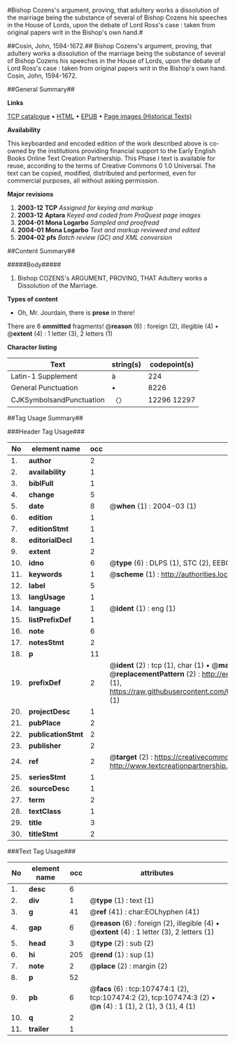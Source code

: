#Bishop Cozens's argument, proving, that adultery works a dissolution of the marriage being the substance of several of Bishop Cozens his speeches in the House of Lords, upon the debate of Lord Ross's case : taken from original papers writ in the Bishop's own hand.#

##Cosin, John, 1594-1672.##
Bishop Cozens's argument, proving, that adultery works a dissolution of the marriage being the substance of several of Bishop Cozens his speeches in the House of Lords, upon the debate of Lord Ross's case : taken from original papers writ in the Bishop's own hand.
Cosin, John, 1594-1672.

##General Summary##

**Links**

[TCP catalogue](http://www.ota.ox.ac.uk/tcp/)  • 
[HTML](http://tei.it.ox.ac.uk/tcp/Texts-HTML/free/A34/A34605.html)  • 
[EPUB](http://tei.it.ox.ac.uk/tcp/Texts-EPUB/free/A34/A34605.epub) • 
[Page images (Historical Texts)](https://data.historicaltexts.jisc.ac.uk/view?pubId=eebo-18394381e&pageId=eebo-18394381e-107474-1)

**Availability**

This keyboarded and encoded edition of the
	       work described above is co-owned by the institutions
	       providing financial support to the Early English Books
	       Online Text Creation Partnership. This Phase I text is
	       available for reuse, according to the terms of Creative
	       Commons 0 1.0 Universal. The text can be copied,
	       modified, distributed and performed, even for
	       commercial purposes, all without asking permission.

**Major revisions**

1. __2003-12__ __TCP__ *Assigned for keying and markup*
1. __2003-12__ __Aptara__ *Keyed and coded from ProQuest page images*
1. __2004-01__ __Mona Logarbo__ *Sampled and proofread*
1. __2004-01__ __Mona Logarbo__ *Text and markup reviewed and edited*
1. __2004-02__ __pfs__ *Batch review (QC) and XML conversion*

##Content Summary##

#####Body#####

1. Bishop COZENS's
ARGUMENT,
PROVING, THAT
Adultery works a Dissolution of the Marriage.

**Types of content**

  * Oh, Mr. Jourdain, there is **prose** in there!

There are 6 **ommitted** fragments! 
 @__reason__ (6) : foreign (2), illegible (4)  •  @__extent__ (4) : 1 letter (3), 2 letters (1)

**Character listing**


|Text|string(s)|codepoint(s)|
|---|---|---|
|Latin-1 Supplement|à|224|
|General Punctuation|•|8226|
|CJKSymbolsandPunctuation|〈〉|12296 12297|

##Tag Usage Summary##

###Header Tag Usage###

|No|element name|occ|attributes|
|---|---|---|---|
|1.|__author__|2||
|2.|__availability__|1||
|3.|__biblFull__|1||
|4.|__change__|5||
|5.|__date__|8| @__when__ (1) : 2004-03 (1)|
|6.|__edition__|1||
|7.|__editionStmt__|1||
|8.|__editorialDecl__|1||
|9.|__extent__|2||
|10.|__idno__|6| @__type__ (6) : DLPS (1), STC (2), EEBO-CITATION (1), OCLC (1), VID (1)|
|11.|__keywords__|1| @__scheme__ (1) : http://authorities.loc.gov/ (1)|
|12.|__label__|5||
|13.|__langUsage__|1||
|14.|__language__|1| @__ident__ (1) : eng (1)|
|15.|__listPrefixDef__|1||
|16.|__note__|6||
|17.|__notesStmt__|2||
|18.|__p__|11||
|19.|__prefixDef__|2| @__ident__ (2) : tcp (1), char (1)  •  @__matchPattern__ (2) : ([0-9\-]+):([0-9IVX]+) (1), (.+) (1)  •  @__replacementPattern__ (2) : http://eebo.chadwyck.com/downloadtiff?vid=$1&page=$2 (1), https://raw.githubusercontent.com/textcreationpartnership/Texts/master/tcpchars.xml#$1 (1)|
|20.|__projectDesc__|1||
|21.|__pubPlace__|2||
|22.|__publicationStmt__|2||
|23.|__publisher__|2||
|24.|__ref__|2| @__target__ (2) : https://creativecommons.org/publicdomain/zero/1.0/ (1), http://www.textcreationpartnership.org/docs/. (1)|
|25.|__seriesStmt__|1||
|26.|__sourceDesc__|1||
|27.|__term__|2||
|28.|__textClass__|1||
|29.|__title__|3||
|30.|__titleStmt__|2||


###Text Tag Usage###

|No|element name|occ|attributes|
|---|---|---|---|
|1.|__desc__|6||
|2.|__div__|1| @__type__ (1) : text (1)|
|3.|__g__|41| @__ref__ (41) : char:EOLhyphen (41)|
|4.|__gap__|6| @__reason__ (6) : foreign (2), illegible (4)  •  @__extent__ (4) : 1 letter (3), 2 letters (1)|
|5.|__head__|3| @__type__ (2) : sub (2)|
|6.|__hi__|205| @__rend__ (1) : sup (1)|
|7.|__note__|2| @__place__ (2) : margin (2)|
|8.|__p__|52||
|9.|__pb__|6| @__facs__ (6) : tcp:107474:1 (2), tcp:107474:2 (2), tcp:107474:3 (2)  •  @__n__ (4) : 1 (1), 2 (1), 3 (1), 4 (1)|
|10.|__q__|2||
|11.|__trailer__|1||
